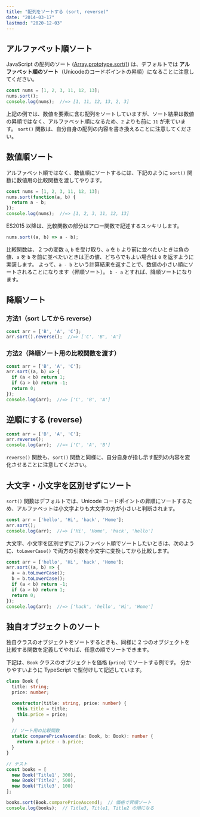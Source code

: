 ```yaml
---
title: "配列をソートする (sort, reverse)"
date: "2014-03-17"
lastmod: "2020-12-03"
---
```


アルファベット順ソート
----

JavaScript の配列のソート ([Array.prototype.sort()](https://developer.mozilla.org/ja/docs/Web/JavaScript/Reference/Global_Objects/Array/sort)) は、デフォルトでは __アルファベット順のソート__（Unicodeのコードポイントの昇順）になることに注意してください。

```js
const nums = [1, 2, 3, 11, 12, 13];
nums.sort();
console.log(nums);  //=> [1, 11, 12, 13, 2, 3]
```

上記の例では、数値を要素に含む配列をソートしていますが、ソート結果は数値の昇順ではなく、アルファベット順になるため、`2` よりも前に `11` が来ています。
`sort()` 関数は、自分自身の配列の内容を書き換えることに注意してください。


数値順ソート
----

アルファベット順ではなく、数値順にソートするには、下記のように `sort()` 関数に数値用の比較関数を渡してやります。

```js
const nums = [1, 2, 3, 11, 12, 13];
nums.sort(function(a, b) {
  return a - b;
});
console.log(nums);  //=> [1, 2, 3, 11, 12, 13]
```

ES2015 以降は、比較関数の部分はアロー関数で記述するスッキリします。

```js
nums.sort((a, b) => a - b);
```

比較関数は、２つの変数 `a`, `b` を受け取り、`a` を `b` より前に並べたいときは負の値、`a` を `b` を前に並べたいときは正の値、どちらでもよい場合は `0` を返すように実装します。
よって、`a - b` という計算結果を返すことで、数値の小さい順にソートされることになります（昇順ソート）。
`b - a` とすれば、降順ソートになります。


降順ソート
----

### 方法1（sort してから reverse）

```js
const arr = ['B', 'A', 'C'];
arr.sort().reverse();  //=> ['C', 'B', 'A']
```

### 方法2（降順ソート用の比較関数を渡す）

```js
const arr = ['B', 'A', 'C'];
arr.sort((a, b) => {
  if (a < b) return 1;
  if (a > b) return -1;
  return 0;
});
console.log(arr);  //=> ['C', 'B', 'A']
```


逆順にする (reverse)
----

```js
const arr = ['B', 'A', 'C'];
arr.reverse();
console.log(arr);  //=> ['C', 'A', 'B']
```

`reverse()` 関数も、`sort()` 関数と同様に、自分自身が指し示す配列の内容を変化させることに注意してください。


大文字・小文字を区別せずにソート
----

`sort()` 関数はデフォルトでは、Unicode コードポイントの昇順にソートするため、アルファベットは小文字よりも大文字の方が小さいと判断されます。

```js
const arr = ['hello', 'Hi', 'hack', 'Home'];
arr.sort();
console.log(arr);  //=> ['Hi', 'Home', 'hack', 'hello']
```

大文字、小文字を区別せずにアルファベット順でソートしたいときは、次のように、`toLowerCase()` で両方の引数を小文字に変換してから比較します。

```js
const arr = ['hello', 'Hi', 'hack', 'Home'];
arr.sort((a, b) => {
  a = a.toLowerCase();
  b = b.toLowerCase();
  if (a < b) return -1;
  if (a > b) return 1;
  return 0;
});
console.log(arr);  //=> ['hack', 'hello', 'Hi', 'Home']
```


独自オブジェクトのソート
----

独自クラスのオブジェクトをソートするときも、同様に 2 つのオブジェクトを比較する関数を定義してやれば、任意の順でソートできます。

下記は、`Book` クラスのオブジェクトを価格 (`price`) でソートする例です。
分かりやすいように TypeScript で型付けして記述しています。

```typescript
class Book {
  title: string;
  price: number;

  constructor(title: string, price: number) {
    this.title = title;
    this.price = price;
  }

  // ソート用の比較関数
  static comparePriceAscend(a: Book, b: Book): number {
    return a.price - b.price;
  }
}

// テスト
const books = [
  new Book('Title1', 300),
  new Book('Title2', 500),
  new Book('Title3', 100)
];

books.sort(Book.comparePriceAscend);  // 価格で昇順ソート
console.log(books);  // Title3, Title1, Title2 の順になる
```


